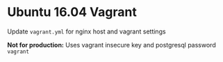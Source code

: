 # Ubuntu 16.04 Vagrant

Update `vagrant.yml` for nginx host and vagrant settings

**Not for production:** Uses vagrant insecure key and postgresql password `vagrant`

